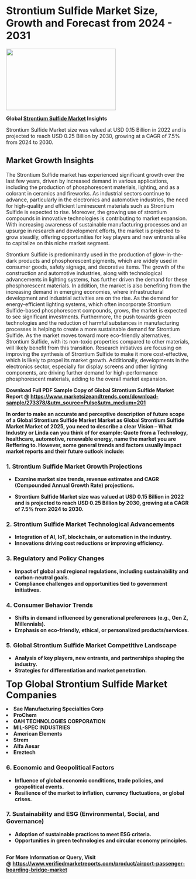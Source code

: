 <H1>Strontium Sulfide Market Size, Growth and Forecast from 2024 - 2031</H1><img class="aligncenter size-medium wp-image-584254" src="https://thirdeyenews.in/wp-content/uploads/2024/09/Global-Market-Research-300x168.jpeg" alt="" width="300" height="168" /><p><strong>Global&nbsp;<a href="https://www.marketsizeandtrends.com/download-sample/273378/&amp;utm_source=Pulse&amp;utm_medium=201">Strontium Sulfide Market</a> Insights</strong></p><p>Strontium Sulfide Market size was valued at USD 0.15 Billion in 2022 and is projected to reach USD 0.25 Billion by 2030, growing at a CAGR of 7.5% from 2024 to 2030.</p><p><h2>Market Growth Insights</h2> <p>The Strontium Sulfide market has experienced significant growth over the last few years, driven by increased demand in various applications, including the production of phosphorescent materials, lighting, and as a colorant in ceramics and fireworks. As industrial sectors continue to advance, particularly in the electronics and automotive industries, the need for high-quality and efficient luminescent materials such as Strontium Sulfide is expected to rise. Moreover, the growing use of strontium compounds in innovative technologies is contributing to market expansion. With increasing awareness of sustainable manufacturing processes and an upsurge in research and development efforts, the market is projected to grow steadily, offering opportunities for key players and new entrants alike to capitalize on this niche market segment.</p> <p><strong></strong></p> <p>Strontium Sulfide is predominantly used in the production of glow-in-the-dark products and phosphorescent pigments, which are widely used in consumer goods, safety signage, and decorative items. The growth of the construction and automotive industries, along with technological advancements in lighting systems, has further driven the demand for these phosphorescent materials. In addition, the market is also benefiting from the increasing demand in emerging economies, where infrastructural development and industrial activities are on the rise. As the demand for energy-efficient lighting systems, which often incorporate Strontium Sulfide-based phosphorescent compounds, grows, the market is expected to see significant investments. Furthermore, the push towards green technologies and the reduction of harmful substances in manufacturing processes is helping to create a more sustainable demand for Strontium Sulfide. As the market moves toward more eco-friendly alternatives, Strontium Sulfide, with its non-toxic properties compared to other materials, will likely benefit from this transition. Research initiatives are focusing on improving the synthesis of Strontium Sulfide to make it more cost-effective, which is likely to propel its market growth. Additionally, developments in the electronics sector, especially for display screens and other lighting components, are driving further demand for high-performance phosphorescent materials, adding to the overall market expansion. <p><strong></p><p><span class=""><strong>Download Full PDF Sample Copy of Global Strontium Sulfide Market Report</strong> @ <a href="https://www.marketsizeandtrends.com/download-sample/273378/&amp;utm_source=Pulse&amp;utm_medium=201" target="_blank">https://www.marketsizeandtrends.com/download-sample/273378/&amp;utm_source=Pulse&amp;utm_medium=201</a></span></p><p>In order to make an accurate and perceptive description of future scope of a Global&nbsp;Strontium Sulfide Market Market as Global&nbsp;Strontium Sulfide Market Market of 2025, you need to describe a clear Vision &ndash; What Industry or Linda can you think of for example: Quote from a Technology, healthcare, automotive, renewable energy, name the market you are Reffering to. However, some general trends and factors usually impact market reports and their future outlook include:</p><h3>1.&nbsp;<strong>Strontium Sulfide Market Growth Projections</strong></h3><ul><li>Examine market size trends, revenue estimates and CAGR (Compounded Annual Growth Rate) projections.</li><li><p>Strontium Sulfide Market size was valued at USD 0.15 Billion in 2022 and is projected to reach USD 0.25 Billion by 2030, growing at a CAGR of 7.5% from 2024 to 2030.</p></li></ul><h3>2.&nbsp;<strong>Strontium Sulfide Market Technological Advancements</strong></h3><ul><li>Integration of AI, IoT, blockchain, or automation in the industry.</li><li>Innovations driving cost reductions or improving efficiency.</li></ul><h3>3.&nbsp;<strong>Regulatory and Policy Changes</strong></h3><ul><li>Impact of global and regional regulations, including sustainability and carbon-neutral goals.</li><li>Compliance challenges and opportunities tied to government initiatives.</li></ul><h3>4.&nbsp;<strong>Consumer Behavior Trends</strong></h3><ul><li>Shifts in demand influenced by generational preferences (e.g., Gen Z, Millennials).</li><li>Emphasis on eco-friendly, ethical, or personalized products/services.</li></ul><h3>5.&nbsp;<strong>Global Strontium Sulfide Market Competitive Landscape</strong></h3><ul><li>Analysis of key players, new entrants, and partnerships shaping the industry.</li><li>Strategies for differentiation and market penetration.</li></ul><p data-pm-slice="1 1 []"><span style="color: inherit; font-family: inherit; font-size: 25px;">Top Global Strontium Sulfide Market Companies</span></p><div class="" data-test-id=""><p><li>Sae Manufacturing Specialties Corp</li><li> ProChem</li><li> OAH TECHNOLOGIES CORPORATION</li><li> MIL-SPEC INDUSTRIES</li><li> American Elements</li><li> Strem</li><li> Alfa Aesar</li><li> Ereztech</li></p></div><h3>6.&nbsp;<strong>Economic and Geopolitical Factors</strong></h3><ul><li>Influence of global economic conditions, trade policies, and geopolitical events.</li><li>Resilience of the market to inflation, currency fluctuations, or global crises.</li></ul><h3>7.&nbsp;<strong>Sustainability and ESG (Environmental, Social, and Governance)</strong></h3><ul><li>Adoption of sustainable practices to meet ESG criteria.</li><li>Opportunities in green technologies and circular economy principles.</li></ul><h2><strong style="font-size: 14px;">For More Information or Query, Visit @&nbsp;</strong><a style="background-color: #ffffff; font-size: 14px;" href="https://www.marketsizeandtrends.com/report/strontium-sulfide-market/" target="_blank">https://www.verifiedmarketreports.com/product/airport-passenger-boarding-bridge-market</a></h2>
